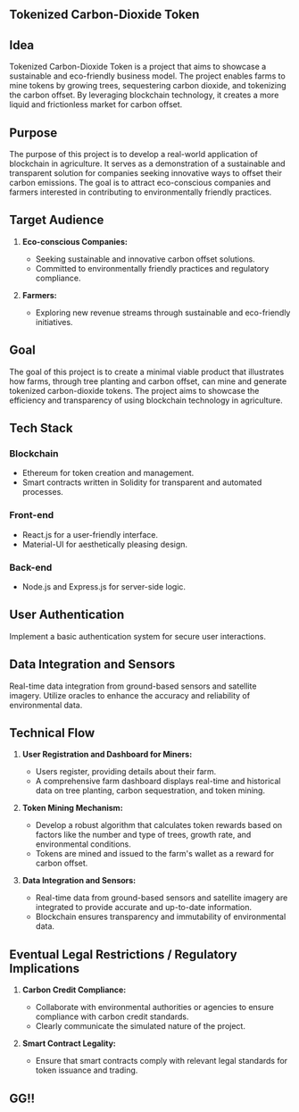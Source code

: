 ## Tokenized Carbon-Dioxide Token

## Idea

Tokenized Carbon-Dioxide Token is a project that aims to showcase a sustainable and eco-friendly business model. The project enables farms to mine tokens by growing trees, sequestering carbon dioxide, and tokenizing the carbon offset. By leveraging blockchain technology, it creates a more liquid and frictionless market for carbon offset.

## Purpose

The purpose of this project is to develop a real-world application of blockchain in agriculture. It serves as a demonstration of a sustainable and transparent solution for companies seeking innovative ways to offset their carbon emissions. The goal is to attract eco-conscious companies and farmers interested in contributing to environmentally friendly practices.

## Target Audience

1. **Eco-conscious Companies:**

   - Seeking sustainable and innovative carbon offset solutions.
   - Committed to environmentally friendly practices and regulatory compliance.

2. **Farmers:**
   - Exploring new revenue streams through sustainable and eco-friendly initiatives.

## Goal

The goal of this project is to create a minimal viable product that illustrates how farms, through tree planting and carbon offset, can mine and generate tokenized carbon-dioxide tokens. The project aims to showcase the efficiency and transparency of using blockchain technology in agriculture.

## Tech Stack

### Blockchain

- Ethereum for token creation and management.
- Smart contracts written in Solidity for transparent and automated processes.

### Front-end

- React.js for a user-friendly interface.
- Material-UI for aesthetically pleasing design.

### Back-end

- Node.js and Express.js for server-side logic.

## User Authentication

Implement a basic authentication system for secure user interactions.

## Data Integration and Sensors

Real-time data integration from ground-based sensors and satellite imagery. Utilize oracles to enhance the accuracy and reliability of environmental data.

## Technical Flow

1. **User Registration and Dashboard for Miners:**

   - Users register, providing details about their farm.
   - A comprehensive farm dashboard displays real-time and historical data on tree planting, carbon sequestration, and token mining.

2. **Token Mining Mechanism:**

   - Develop a robust algorithm that calculates token rewards based on factors like the number and type of trees, growth rate, and environmental conditions.
   - Tokens are mined and issued to the farm's wallet as a reward for carbon offset.

3. **Data Integration and Sensors:**
   - Real-time data from ground-based sensors and satellite imagery are integrated to provide accurate and up-to-date information.
   - Blockchain ensures transparency and immutability of environmental data.


## Eventual Legal Restrictions / Regulatory Implications

1. **Carbon Credit Compliance:**

   - Collaborate with environmental authorities or agencies to ensure compliance with carbon credit standards.
   - Clearly communicate the simulated nature of the project.

2. **Smart Contract Legality:**
   - Ensure that smart contracts comply with relevant legal standards for token issuance and trading.

## GG!!